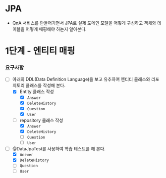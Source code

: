 # JPA
-  QnA 서비스를 만들어가면서 JPA로 실제 도메인 모델을 어떻게 구성하고 객체와 테이블을 어떻게 매핑해야 하는지 알아본다.

# 1단계 - 엔티티 매핑

### 요구사항
- [ ] 아래의 DDL(Data Definition Language)을 보고 유추하여 엔티티 클래스와 리포지토리 클래스를 작성해 본다.
  - [X] Entity 클래스 작성
    - [X] `Answer`
    - [X] `DeleteHistory`
    - [X] `Question`
    - [X] `User`
  - [ ] repository 클래스 작성
    - [X] `Answer`
    - [X] `DeleteHistory`
    - [ ] `Question`
    - [ ] `User`
- [ ] @DataJpaTest를 사용하여 학습 테스트를 해 본다.
  - [X] `Answer`
  - [X] `DeleteHistory`
  - [ ] `Question`
  - [ ] `User`
